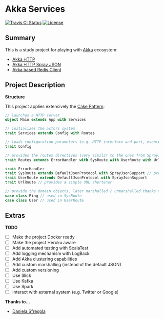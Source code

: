 # Akka Services

[![Travis CI Status](https://travis-ci.org/flopezlasanta/akka-services.svg?branch=master)](https://travis-ci.org/flopezlasanta/akka-services) [![License](https://img.shields.io/github/license/mashape/apistatus.svg)](https://opensource.org/licenses/MIT)

## Summary
This is a study project for playing with [Akka](http://akka.io/) ecosystem:

- [Akka HTTP](http://doc.akka.io/docs/akka/2.4.8/scala/http/introduction.html)
- [Akka HTTP Spray JSON](http://doc.akka.io/docs/akka/2.4/scala/http/common/json-support.html)
- [Akka based Redis Client](https://github.com/scredis/scredis)

## Project Description

**Structure**

This project applies extensively the [Cake Pattern](http://www.cakesolutions.net/teamblogs/2011/12/19/cake-pattern-in-depth):

```scala
// launches a HTTP server
object Main extends App with Services

// initializes the actors system
trait Services extends Config with Routes

// loads configuration parameters (e.g. HTTP interface and port, eventually DB connection settings...)
trait Config

// provides the routes directives (very similar to the ones from Spray)
trait Routes extends ErrorHandler with SysRoute with UserRoute with UrlRoute

trait ErrorHandler
trait SysRoute extends DefaultJsonProtocol with SprayJsonSupport // provides network functions (only ping by now)
trait UserRoute extends DefaultJsonProtocol with SprayJsonSupport 
trait UrlRoute // provides a simple URL shortener

// provide the domain objects, later marshalled / unmarshalled thanks to the JSON Support from Akka HTTP Spray Json  
case class Ping // used in SysRoute
case class User // used in UserRoute
```

## Extras

**TODO**

- [ ] Make the project Docker ready
- [ ] Make the project Heroku aware
- [ ] Add automated testing with ScalaTest
- [ ] Add logging mechanism with LogBack
- [ ] Add Akka clustering capabilities
- [ ] Add custom marshalling (instead of the default JSON)
- [ ] Add custom versioning
- [ ] Use Slick
- [ ] Use Kafka
- [ ] Use Spark
- [ ] Interact with external system (e.g. Twitter or Google)

**Thanks to…**

- [Daniela Sfregola](https://github.com/DanielaSfregola)
